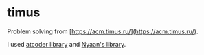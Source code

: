 # timus
Problem solving from [https://acm.timus.ru/](https://acm.timus.ru/).

I used [atcoder library](https://github.com/atcoder/ac-library) and [Nyaan's library](https://nyaannyaan.github.io/library/).

